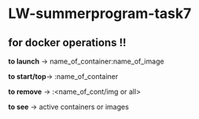 # LW-summerprogram-task7

## for docker operations !!

__to launch__ -> name_of_container:name_of_image

__to start/top__-> <start or stop>:name_of_container
  
__to remove__ -> <image or container>:<name_of_cont/img or all>

**to see** -> active containers or images
